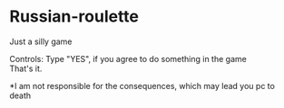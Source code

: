 # Russian-roulette
Just a silly game  
  
Controls:
Type "YES", if you agree to do something in the game  
That's it.  
  
*I am not responsible for the consequences, which may lead you pc to death 

